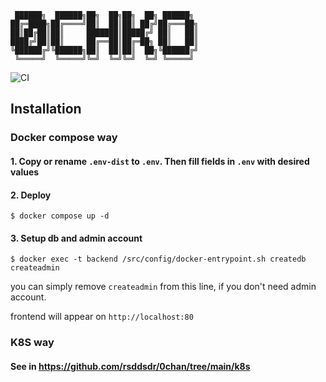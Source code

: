 ```
 ██████╗  ██████╗██╗  ██╗██╗  ██╗ ██████╗ 
██╔═████╗██╔════╝██║  ██║██║ ██╔╝██╔═══██╗
██║██╔██║██║     ███████║█████╔╝ ██║   ██║
████╔╝██║██║     ██╔══██║██╔═██╗ ██║   ██║
╚██████╔╝╚██████╗██║  ██║██║  ██╗╚██████╔╝
 ╚═════╝  ╚═════╝╚═╝  ╚═╝╚═╝  ╚═╝ ╚═════╝  
```
![CI](https://img.shields.io/github/actions/workflow/status/rsddsdr/0chan/build.yml?label=CI&logo=github&style=for-the-badge)

## Installation

### Docker compose way

#### 1. Copy or rename `.env-dist` to `.env`. Then fill fields in  `.env`  with desired values

#### 2. Deploy
```
$ docker compose up -d
```

#### 3. Setup db and admin account
```
$ docker exec -t backend /src/config/docker-entrypoint.sh createdb createadmin
```
you can simply remove  `createadmin`  from this line, if you don't need admin account.

frontend will appear on `http://localhost:80`

### K8S way

#### See in https://github.com/rsddsdr/0chan/tree/main/k8s
